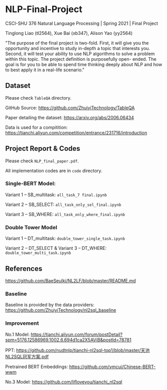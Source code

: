 # NLP-Final-Project

CSCI-SHU 376 Natural Language Processing | Spring 2021 | Final Project

Tinglong Liao (tl2564), Xue Bai (xb347), Alison Yao (yy2564)

"The purpose of the final project is two-fold. First, it will give you the opportunity and incentive to study in-depth a topic that interests you. Second, it will test your ability to use NLP algorithms to solve a problem within this topic. The project definition is purposefully open- ended. The goal is for you to be able to spend time thinking deeply about NLP and how to best apply it in a real-life scenario."

## Dataset

Please check `TableQA` directory.

GitHub Source: https://github.com/ZhuiyiTechnology/TableQA

Paper detailing the dataset: https://arxiv.org/abs/2006.06434

Data is used for a compitition: https://tianchi.aliyun.com/competition/entrance/231716/introduction

## Project Report & Codes

Please check `NLP_final_paper.pdf`.

All implementation codes are in `code` directory.

### Single-BERT Model:

Variant 1 – SB_multitask: `all_task_7 final.ipynb`

Variant 2 – SB_SELECT: `all_task_only_sel_final.ipynb`

Variant 3 – SB_WHERE: `all_task_only_where_final.ipynb`

### Double Tower Model

Variant 1 – DT_multitask: `double_tower_single_task.ipynb`

Variant 2 – DT_SELECT & Variant 3 – DT_WHERE: `double_tower_multi_task.ipynb`

## References

https://github.com/BaeSeulki/NL2LF/blob/master/README.md

### Baseline

Baseline is provided by the data providers: https://github.com/ZhuiyiTechnology/nl2sql_baseline

### Improvement

No.1 Model: https://tianchi.aliyun.com/forum/postDetail?spm=5176.12586969.1002.6.694d1ca2X5AViB&postId=78781

PPT: https://github.com/nudtnlp/tianchi-nl2sql-top1/blob/master/天池NL2SQL冠军方案.pdf

Pretrained BERT Embeddings: https://github.com/ymcui/Chinese-BERT-wwm

No.3 Model: https://github.com/lifloveyou/tianchi_nl2sql

<!-- # Submission: NL2SQL:BERT-based Model For SQL Generation

Tinglong Liao (tl2564), Xue Bai (xb347), Alison Yao (yy2564)

## Note
You can find the dataset and the .bin files in Google Drive folder and the Colab files in the links respectively. We ran many experiments, so we have 5 Colab files in total. Please refer to the paper for detailed explanation.

## Dataset & Pytorch Models
Google Drive: https://drive.google.com/drive/folders/1Xyoc2eNAqOvaxNBrj0O_R60G-nBEp8gN?usp=sharing

### Dataset
Google Drive >>> data >>> TableQA

You can also check the original GitHub here: https://github.com/ZhuiyiTechnology/TableQA

### Pytorch Models
Single-BERT: Google Drive >>> data >>> Single-BERT >>> checkpoints of all sorts

Double Tower: Google Drive >>> data >>> checkpoints of all sorts

## Google Colab

You can run the code in Google Colab notebooks directly.

### Single-BERT Model:
Variant 1 – SB_multitask: https://colab.research.google.com/drive/1v-fhuDpuMG3qZ8CLEbdznvR5rEIbjSYV

Variant 2 – SB_SELECT: https://colab.research.google.com/drive/13YatcSy3SmL-gf7imP1Z5aBTCrS8eoNE

Variant 3 – SB_WHERE: https://colab.research.google.com/drive/19sS7ki1iv8JXPRFND04bC-GL0hWZaGM-

### Double Tower Model
Variant 1 – DT_multitask: https://colab.research.google.com/drive/1_BalGHk_KuiShMcQySA3Wlvf49qUN15s?usp=sharing

Variant 2 – DT_SELECT & Variant 3 – DT_WHERE: https://colab.research.google.com/drive/1l8SXWEhy-WP1L8SJd3uMnp6h9Ur6GDlG?usp=sharing


## Hyperparameters
Please see paper Appendix or Colab file Config.  -->
